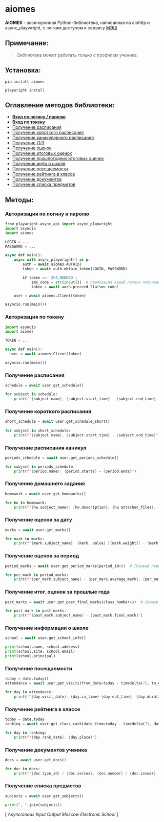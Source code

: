 # aiomes
  
**AIOMES**  - ассинхронная Python-библиотека, написанная на aiohttp и async_playwright, с легким доступом к сервису [МЭШ](https://school.mos.ru)

## Примечание:
> Библиотека может работать только с профилем ученика.   


## Установка:
```
pip install aiomes
```
```
playwright install
```

## Оглавление методов библиотеки:
- **[Вход по логину / паролю](#авторизация-по-логину-и-паролю)**
- **[Вход по токену](#авторизация-по-токену)**
- [Получение расписания](#получение-расписания)
- [Получение короткого расписания](#получение-короткого-расписания)
- [Получение каникулярного расписания](#получение-расписания-каникул)
- [Получение Д/З](#получение-домашнего-задания)
- [Получение оценок](#получение-оценок-за-дату)
- [Получение итоговых оценок](#получение-оценок-за-период)
- [Получение прошлогодних итоговых оценок](#получение-итог-оценок-за-прошлые-года)
- [Получение инфо о школе](#получение-информации-о-школе)
- [Получение посещаемости](#получение-посещаемости)
- [Получение рейтинга в классе](#получение-рейтинга-в-классе)
- [Получение документов](#получение-документов-ученика)
- [Получение списка предметов](#получение-списка-предметов)

## Методы:
### Авторизация по логину и паролю
```python
from playwright.async_api import async_playwright
import asyncio
import aiomes

LOGIN = ...
PASSWORD = ...

async def main():
    async with async_playwright() as p:
        auth = await aiomes.AUTH(p)
        token = await auth.obtain_token(LOGIN, PASSWORD)

        if token == '2FA_NEEDED':
            sms_code = str(input())  # Реализация вашей логики получения 2FA-кода
            token = await auth.proceed_2fa(sms_code)

    user = await aiomes.Client(token)

asyncio.run(main())
```
### Авторизация по токену
```python
import asyncio
import aiomes

TOKEN = ...

async def main():
  user = await aiomes.Client(token)

asyncio.run(main())
```  
### Получение расписания
```python
schedule = await user.get_schedule()

for subject in schedule:
    print(f"{subject.name}, {subject.start_time} - {subject.end_time}, к. {subject.room_number}; {subject.marks}")
```
### Получение короткого расписания
```python
short_schedule = await user.get_schedule_short()
    
for subject in short_schedule:
    print(f"{subject.name}, {subject.start_time} - {subject.end_time}")
```
### Получение расписания каникул
```python
periods_schedule = await user.get_periods_schedule()

for subject in periods_schedule:
    print(f"{period.name}: {period.starts} — {period.ends}")
```
### Получение домашнего задания
```python
homework = await user.get_homeworks()

for hw in homework:
    print(f"{hw.subject_name}: {hw.description}; {hw.attached_files}, {hw.attached_tests}")
```
### Получение оценок за дату
```python
marks = await user.get_marks()

for mark in marks:
    print(f"{mark.subject_name}: {mark. value} [{mark.weight}] - {mark.reason}")
```
### Получение оценок за период
```python
period_marks = await user.get_period_marks(period_id=0)  # [Первый период]

for per_mark in period_marks:
    print(f"{per_mark.subject_name} - {per_mark.average_mark}; {per_mark.marks}")
```
### Получение итог. оценок за прошлые года
```python
past_marks = await user.get_past_final_marks(class_number=9)  # [Номер класса]

for past_mark in past_marks:
    print(f"{past_mark.subject_name} - {past_mark.final_mark}")
```
### Получение информации о школе
```python
school = await user.get_school_info()

print(school.name, school.address)
print(school.site, school.email)
print(school.principal)
```
### Получение посещаемости
```python
today = date.today()
attendance = await user.get_visits(from_date=today - timedelta(7), to_date=today)

for day in attendance:
    print(f"{day.visit_date}: {day.in_time}-{day.out_time}, {day.duration}")
```
### Получение рейтинга в классе
```python
today = date.today
ranking = await user.get_class_rank(date_from=today - timedelta(7), date_to=today)

for day in ranking:
    print(f"{day.rank_date}, {day.place}")
```
### Получение документов ученика
```python
docs = await user.get_docs()

for doc in docs:
    print(f"{doc.type_id} / {doc.series}, {doc.number} / {doc.issuer}, {doc.issue_date}")
```
### Получение списка предметов
```python
subjects = await user.get_subjects()

print(", ".join(subjects))
```

[ *Asyncronous Input Output Moscow Electronic School* ]
